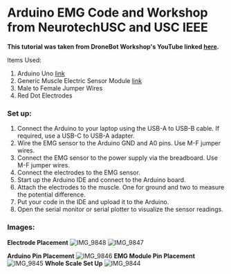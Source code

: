 # Arduino EMG Code and Workshop from NeurotechUSC and USC IEEE
**This tutorial was taken from DroneBot Workshop's YouTube linked [here](https://www.youtube.com/watch?v=wMVL3d2dN9U&ab_channel=DroneBotWorkshop).**

Items Used:
1. Arduino Uno [link](https://www.amazon.com/ELEGOO-Board-ATmega328P-ATMEGA16U2-Compliant/dp/B01EWOE0UU/ref=asc_df_B01EWOE0UU/?tag=hyprod-20&linkCode=df0&hvadid=309751315916&hvpos=&hvnetw=g&hvrand=10817911768631456663&hvpone=&hvptwo=&hvqmt=&hvdev=c&hvdvcmdl=&hvlocint=&hvlocphy=9030933&hvtargid=pla-455309014075&psc=1&mcid=4ed5986a9fd03eba946a83adced9204e&tag=&ref=&adgrpid=67183599252&hvpone=&hvptwo=&hvadid=309751315916&hvpos=&hvnetw=g&hvrand=10817911768631456663&hvqmt=&hvdev=c&hvdvcmdl=&hvlocint=&hvlocphy=9030933&hvtargid=pla-455309014075&gclid=CjwKCAiAqY6tBhAtEiwAHeRopa_ENvNNe7FMIbpYzbx08hMex9FLcPC1LhkiMIrP74lUQcIlZ3dCDxoCUCoQAvD_BwE)
2. Generic Muscle Electric Sensor Module [link](https://www.amazon.com/gp/product/B0CJ7FMSP4/ref=ppx_yo_dt_b_asin_image_o01_s00?ie=UTF8&psc=1)
3. Male to Female Jumper Wires
4. Red Dot Electrodes


### Set up:
1. Connect the Arduino to your laptop using the USB-A to USB-B cable. If required, use a USB-C to USB-A adapter.
2. Wire the EMG sensor to the Arduino GND and A0 pins. Use M-F jumper wires.
3. Connect the EMG sensor to the power supply via the breadboard. Use M-F jumper wires.
4. Connect the electrodes to the EMG sensor.
5. Start up the Arduino IDE and connect to the Arduino board.
6. Attach the electrodes to the muscle. One for ground and two to measure the potential difference.
7. Put your code in the IDE and upload it to the Arduino.
8. Open the serial monitor or serial plotter to visualize the sensor readings.


### Images:
**Electrode Placement**
![IMG_9848](https://github.com/rskdmr/emg_sketch_code/assets/120705369/198fa13d-a8c0-4d9d-b3fd-487859486df5)
![IMG_9847](https://github.com/rskdmr/emg_sketch_code/assets/120705369/c88e1206-2967-46d9-8327-b2211953aec1)

**Arduino Pin Placement**
![IMG_9846](https://github.com/rskdmr/emg_sketch_code/assets/120705369/5863f65f-265a-430f-86ba-5e0d59e63f94)
**EMG Module Pin Placement**
![IMG_9845](https://github.com/rskdmr/emg_sketch_code/assets/120705369/d3ee5a4c-de7e-491b-aaee-0713cef5fd67)
**Whole Scale Set Up**
![IMG_9844](https://github.com/rskdmr/emg_sketch_code/assets/120705369/a44a8f0a-7942-4be7-97e6-8b612c91e708)




